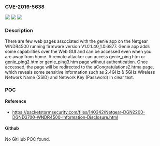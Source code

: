 ### [CVE-2016-5638](https://cve.mitre.org/cgi-bin/cvename.cgi?name=CVE-2016-5638)
![](https://img.shields.io/static/v1?label=Product&message=WNDR4500&color=blue)
![](https://img.shields.io/static/v1?label=Version&message=V1.0.1.40_1.0.6877V1.0.1.40_1.0.6877%20&color=brighgreen)
![](https://img.shields.io/static/v1?label=Vulnerability&message=CWE-319&color=brighgreen)

### Description

There are few web pages associated with the genie app on the Netgear WNDR4500 running firmware version V1.0.1.40_1.0.6877. Genie app adds some capabilities over the Web GUI and can be accessed even when you are away from home. A remote attacker can access genie_ping.htm or genie_ping2.htm or genie_ping3.htm page without authentication. Once accessed, the page will be redirected to the aCongratulations2.htma page, which reveals some sensitive information such as 2.4GHz & 5GHz Wireless Network Name (SSID) and Network Key (Password) in clear text.

### POC

#### Reference
- https://packetstormsecurity.com/files/140342/Netgear-DGN2200-DGND3700-WNDR4500-Information-Disclosure.html

#### Github
No GitHub POC found.

